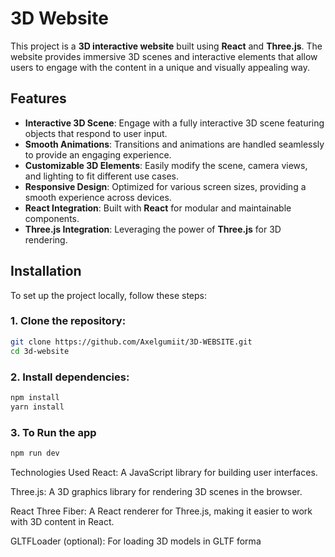 # 3D Website

This project is a **3D interactive website** built using **React** and **Three.js**. The website provides immersive 3D scenes and interactive elements that allow users to engage with the content in a unique and visually appealing way.

## Features

- **Interactive 3D Scene**: Engage with a fully interactive 3D scene featuring objects that respond to user input.
- **Smooth Animations**: Transitions and animations are handled seamlessly to provide an engaging experience.
- **Customizable 3D Elements**: Easily modify the scene, camera views, and lighting to fit different use cases.
- **Responsive Design**: Optimized for various screen sizes, providing a smooth experience across devices.
- **React Integration**: Built with **React** for modular and maintainable components.
- **Three.js Integration**: Leveraging the power of **Three.js** for 3D rendering.

## Installation

To set up the project locally, follow these steps:

### 1. Clone the repository:

```bash
git clone https://github.com/Axelgumiit/3D-WEBSITE.git
cd 3d-website
```
### 2. Install dependencies:
```bash
npm install
yarn install

```
### 3. To Run the app
```bash
npm run dev

```
Technologies Used
React: A JavaScript library for building user interfaces.

Three.js: A 3D graphics library for rendering 3D scenes in the browser.

React Three Fiber: A React renderer for Three.js, making it easier to work with 3D content in React.

GLTFLoader (optional): For loading 3D models in GLTF forma
